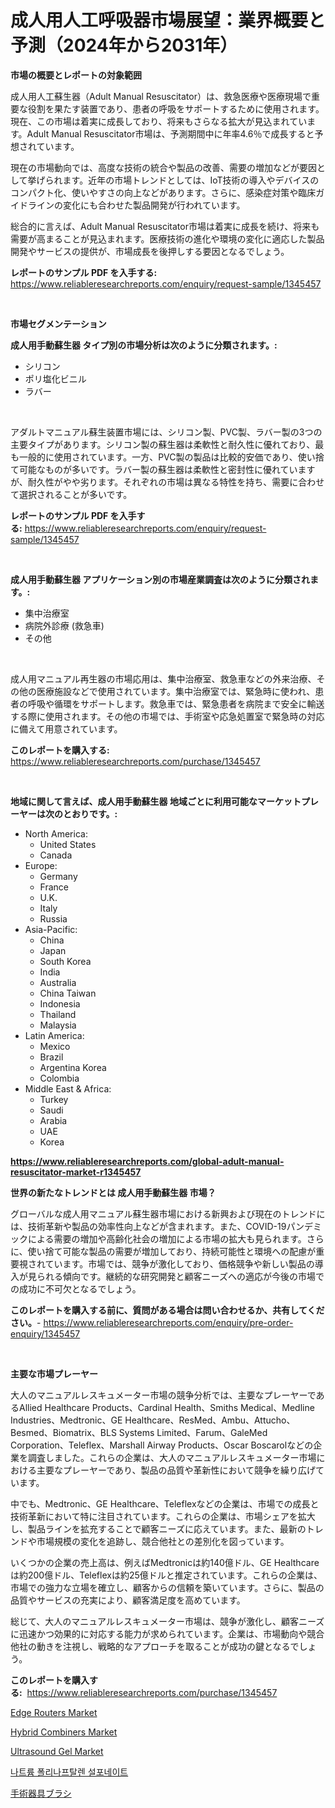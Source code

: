<p><h1>成人用人工呼吸器市場展望：業界概要と予測（2024年から2031年）</h1></p><p><strong>市場の概要とレポートの対象範囲</strong></p>
<p><p>成人用人工蘇生器（Adult Manual Resuscitator）は、救急医療や医療現場で重要な役割を果たす装置であり、患者の呼吸をサポートするために使用されます。現在、この市場は着実に成長しており、将来もさらなる拡大が見込まれています。Adult Manual Resuscitator市場は、予測期間中に年率4.6％で成長すると予想されています。</p><p>現在の市場動向では、高度な技術の統合や製品の改善、需要の増加などが要因として挙げられます。近年の市場トレンドとしては、IoT技術の導入やデバイスのコンパクト化、使いやすさの向上などがあります。さらに、感染症対策や臨床ガイドラインの変化にも合わせた製品開発が行われています。</p><p>総合的に言えば、Adult Manual Resuscitator市場は着実に成長を続け、将来も需要が高まることが見込まれます。医療技術の進化や環境の変化に適応した製品開発やサービスの提供が、市場成長を後押しする要因となるでしょう。</p></p>
<p><strong>レポートのサンプル PDF を入手する:</strong> <a href="https://www.reliableresearchreports.com/enquiry/request-sample/1345457">https://www.reliableresearchreports.com/enquiry/request-sample/1345457</a></p>
<p>&nbsp;</p>
<p><strong>市場セグメンテーション</strong></p>
<p><strong>成人用手動蘇生器 タイプ別の市場分析は次のように分類されます。:</strong></p>
<p><ul><li>シリコン</li><li>ポリ塩化ビニル</li><li>ラバー</li></ul></p>
<p>&nbsp;</p>
<p><p>アダルトマニュアル蘇生装置市場には、シリコン製、PVC製、ラバー製の3つの主要タイプがあります。シリコン製の蘇生器は柔軟性と耐久性に優れており、最も一般的に使用されています。一方、PVC製の製品は比較的安価であり、使い捨て可能なものが多いです。ラバー製の蘇生器は柔軟性と密封性に優れていますが、耐久性がやや劣ります。それぞれの市場は異なる特性を持ち、需要に合わせて選択されることが多いです。</p></p>
<p><strong>レポートのサンプル PDF を入手する:</strong>&nbsp;<a href="https://www.reliableresearchreports.com/enquiry/request-sample/1345457">https://www.reliableresearchreports.com/enquiry/request-sample/1345457</a></p>
<p>&nbsp;</p>
<p><strong> 成人用手動蘇生器 アプリケーション別の市場産業調査は次のように分類されます。:</strong></p>
<p><ul><li>集中治療室</li><li>病院外診療 (救急車)</li><li>その他</li></ul></p>
<p>&nbsp;</p>
<p><p>成人用マニュアル再生器の市場応用は、集中治療室、救急車などの外来治療、その他の医療施設などで使用されています。集中治療室では、緊急時に使われ、患者の呼吸や循環をサポートします。救急車では、緊急患者を病院まで安全に輸送する際に使用されます。その他の市場では、手術室や応急処置室で緊急時の対応に備えて用意されています。</p></p>
<p><strong>このレポートを購入する:</strong>&nbsp; <a href="https://www.reliableresearchreports.com/purchase/1345457">https://www.reliableresearchreports.com/purchase/1345457</a></p>
<p>&nbsp;</p>
<p><strong>地域に関して言えば、成人用手動蘇生器 地域ごとに利用可能なマーケットプレーヤーは次のとおりです。:</strong></p>
<p><ul>
    <li>
        North America:
        <ul>
            <li>United States</li>
            <li>Canada</li>
        </ul>
    </li>
    <li>
        Europe:
        <ul>
            <li>Germany</li>
            <li>France</li>
            <li>U.K.</li>
            <li>Italy</li>
            <li>Russia</li>
        </ul>
    </li>
    <li>
        Asia-Pacific:
        <ul>
            <li>China</li>
            <li>Japan</li>
            <li>South Korea</li>
            <li>India</li>
            <li>Australia</li>
            <li>China Taiwan</li>
            <li>Indonesia</li>
            <li>Thailand</li>
            <li>Malaysia</li>
        </ul>
    </li>
    <li>
        Latin America:
        <ul>
            <li>Mexico</li>
            <li>Brazil</li>
            <li>Argentina Korea</li>
            <li>Colombia</li>
        </ul>
    </li>
    <li>
        Middle East & Africa:
        <ul>
            <li>Turkey</li>
            <li>Saudi</li>
            <li>Arabia</li>
            <li>UAE</li>
            <li>Korea</li>
        </ul>
    </li>
    </ul></p>
<p><strong><a href="https://www.reliableresearchreports.com/global-adult-manual-resuscitator-market-r1345457">https://www.reliableresearchreports.com/global-adult-manual-resuscitator-market-r1345457</a></strong>&nbsp;</p>
<p><strong>世界の新たなトレンドとは 成人用手動蘇生器 市場？</strong></p>
<p><p>グローバルな成人用マニュアル蘇生器市場における新興および現在のトレンドには、技術革新や製品の効率性向上などが含まれます。また、COVID-19パンデミックによる需要の増加や高齢化社会の増加による市場の拡大も見られます。さらに、使い捨て可能な製品の需要が増加しており、持続可能性と環境への配慮が重要視されています。市場では、競争が激化しており、価格競争や新しい製品の導入が見られる傾向です。継続的な研究開発と顧客ニーズへの適応が今後の市場での成功に不可欠となるでしょう。</p></p>
<p><strong>このレポートを購入する前に、質問がある場合は問い合わせるか、共有してください。</strong>- <a href="https://www.reliableresearchreports.com/enquiry/pre-order-enquiry/1345457">https://www.reliableresearchreports.com/enquiry/pre-order-enquiry/1345457</a></p>
<p>&nbsp;</p>
<p><strong>主要な市場プレーヤー</strong></p>
<p><p>大人のマニュアルレスキュメーター市場の競争分析では、主要なプレーヤーであるAllied Healthcare Products、Cardinal Health、Smiths Medical、Medline Industries、Medtronic、GE Healthcare、ResMed、Ambu、Attucho、Besmed、Biomatrix、BLS Systems Limited、Farum、GaleMed Corporation、Teleflex、Marshall Airway Products、Oscar Boscarolなどの企業を調査しました。これらの企業は、大人のマニュアルレスキュメーター市場における主要なプレーヤーであり、製品の品質や革新性において競争を繰り広げています。</p><p>中でも、Medtronic、GE Healthcare、Teleflexなどの企業は、市場での成長と技術革新において特に注目されています。これらの企業は、市場シェアを拡大し、製品ラインを拡充することで顧客ニーズに応えています。また、最新のトレンドや市場規模の変化を追跡し、競合他社との差別化を図っています。</p><p>いくつかの企業の売上高は、例えばMedtronicは約140億ドル、GE Healthcareは約200億ドル、Teleflexは約25億ドルと推定されています。これらの企業は、市場での強力な立場を確立し、顧客からの信頼を築いています。さらに、製品の品質やサービスの充実により、顧客満足度を高めています。</p><p>総じて、大人のマニュアルレスキュメーター市場は、競争が激化し、顧客ニーズに迅速かつ効果的に対応する能力が求められています。企業は、市場動向や競合他社の動きを注視し、戦略的なアプローチを取ることが成功の鍵となるでしょう。</p></p>
<p><strong>このレポートを購入する:</strong>&nbsp;&nbsp;<a href="https://www.reliableresearchreports.com/purchase/1345457">https://www.reliableresearchreports.com/purchase/1345457</a></p>
<p><p><a href="https://github.com/mauripalmi/Market-Research-Report-List-2/blob/main/edge-routers-market.md">Edge Routers Market</a></p><p><a href="https://github.com/gulaimolin/Market-Research-Report-List-3/blob/main/hybrid-combiners-market.md">Hybrid Combiners Market</a></p><p><a href="https://issuu.com/reportprime-2/docs/ultrasound-gel-market-size-2030.pptx">Ultrasound Gel Market</a></p><p><a href="https://github.com/vs019sa3m8x/Market-Research-Report-List-1/blob/main/635995418594.md">나트륨 폴리나프탈렌 설포네이트</a></p><p><a href="https://github.com/DonaldShaw1965/Market-Research-Report-List-1/blob/main/384216320297.md">手術器具ブラシ</a></p></p>